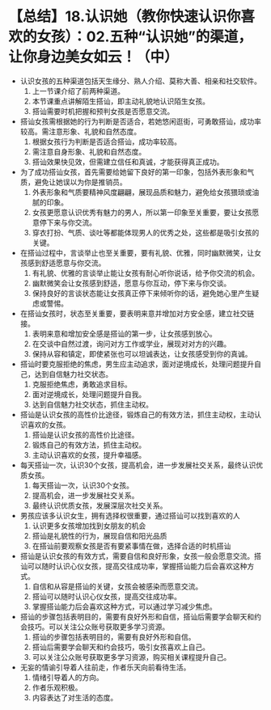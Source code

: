 # 【总结】18.认识她（教你快速认识你喜欢的女孩）：02.五种“认识她”的渠道，让你身边美女如云！（中）

-   认识女孩的五种渠道包括天生缘分、熟人介绍、莫称大善、相亲和社交软件。
    1.  上一节课介绍了前两种渠道。
    2.  本节课重点讲解陌生搭讪，即主动礼貌地认识陌生女孩。
    3.  搭讪需要时机把握和预判女孩是否愿意交流。
-   搭讪女孩需根据她的行为判断是否适合，若她悠闲逛街，可勇敢搭讪，成功率较高。需注意形象、礼貌和自然态度。
    1.  根据女孩行为判断是否适合搭讪，成功率较高。
    2.  需注意自身形象、礼貌和自然态度。
    3.  搭讪效果快见效，但需建立信任和真诚，才能获得真正成功。
-   为了成功搭讪女孩，首先需要给她留下良好的第一印象，包括外表形象和气质，避免让她误以为你是推销员。
    1.  外表形象和气质要精神风度翩翩，展现品质和魅力，避免给女孩猥琐或油腻的印象。
    2.  女孩更愿意认识优秀有魅力的男人，所以第一印象至关重要，要让女孩愿意停下来与你交流。
    3.  穿衣打扮、气质、谈吐等都能体现男人的优秀之处，这些都是吸引女孩的关键。
-   在搭讪过程中，言谈举止也至关重要，要有礼貌、优雅，同时幽默微笑，让女孩感到舒适愿意与你交流。
    1.  有礼貌、优雅的言谈举止能让女孩有耐心听你说话，给予你交流的机会。
    2.  幽默微笑会让女孩感到舒适，愿意与你互动，停下来与你交谈。
    3.  保持良好的言谈状态能让女孩真正停下来倾听你的话，避免她心里产生疑虑或警惕。
-   在搭讪女孩时，状态至关重要，要表明来意并增加对方安全感，建立社交链接。
    1.  表明来意和增加安全感是搭讪的第一步，让女孩感到放心。
    2.  在交谈中自然过渡，询问对方工作或学业，展现对对方的兴趣。
    3.  保持从容和镇定，即使紧张也可以坦诚表达，让女孩感受到你的真诚。
-   搭讪时要克服拒绝的焦虑，男生应主动追求，面对逆境成长，处理问题提升自己，达到自信魅力社交状态。
    1.  克服拒绝焦虑，勇敢追求目标。
    2.  面对逆境成长，处理问题提升自我。
    3.  达到自信魅力社交状态，抓住主动权。
-   搭讪是认识女孩的高性价比途径，锻炼自己的有效方法，抓住主动权，主动认识喜欢的女孩。
    1.  搭讪是认识女孩的高性价比途径。
    2.  锻炼自己的有效方法，抓住主动权。
    3.  主动认识喜欢的女孩，提升幸福感。
-   每天搭讪一次，认识30个女孩，提高机会，进一步发展社交关系，最终认识优质女孩。
    1.  每天搭讪一次，认识30个女孩。
    2.  提高机会，进一步发展社交关系。
    3.  最终认识优质女孩，发展深层次社交关系。
-   男孩应该多认识女生，拥有选择权很重要，通过搭讪可以找到喜欢的人
    1.  认识更多女孩增加找到女朋友的机会
    2.  搭讪是礼貌性的行为，展现自信和阳光品质
    3.  在搭讪前要观察女孩是否有要紧事情在做，选择合适的时机搭讪
-   搭讪是认识女孩的有效方式，需要自信和良好形象，女孩一般会愿意交流。搭讪可以随时认识心仪女孩，提高交往成功率，掌握搭讪能力后会喜欢这种方式。
    1.  自信和从容是搭讪的关键，女孩会被感染而愿意交流。
    2.  搭讪可以随时认识心仪女孩，提高交往成功率。
    3.  掌握搭讪能力后会喜欢这种方式，可以通过学习减少焦虑。
-   搭讪的步骤包括表明目的，需要有良好外形和自信，搭讪后需要学会聊天和约会技巧。可以关注公众账号获取更多学习资源。
    1.  搭讪的步骤包括表明目的，需要有良好外形和自信。
    2.  搭讪后需要学会聊天和约会技巧，吸引女孩喜欢上自己。
    3.  可以关注公众账号获取更多学习资源，购买相关课程提升自己。
-   无妄的情谕引导着人往前走，作者乐天向前看待生活。
    1.  情绪引导着人的方向。
    2.  作者乐观积极。
    3.  内容表达了对生活的态度。